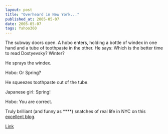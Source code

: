```yaml
---
layout: post
title: "Overheard in New York..."
published_at: 2005-05-07
date: 2005-05-07
tags: Yahoo360
---
```


The subway doors open. A hobo enters, holding a bottle of windex in one hand and a tube of toothpaste in the other. He says: Which is the better time to read Dostyevsky? Winter?

He sprays the windex.

Hobo: Or Spring? 

He squeezes toothpaste out of the tube.

Japanese girl: Spring!  

Hobo: You are correct.

Truly brilliant (and funny as ****) snatches of real life in NYC on this [excellent blog](http://www.overheardinnewyork.com/).  

[Link]()  